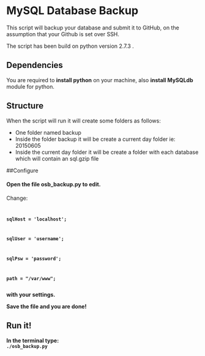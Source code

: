 # MySQL Database Backup

This script will backup your database and submit it to GitHub, on the assumption that your Github is set over SSH. 

The script has been build on python version 2.7.3 .

## Dependencies 
You are required to <b>install python</b> on your machine, also <b>install MySQLdb</b> module for python. 

## Structure

When the script will run it will create some folders as follows:

- One folder named backup
- Inside the folder backup it will be create a current day folder ie: 20150605
- Inside the current day folder it will be create a folder with each database which will contain an sql.gzip file 

##Configure

#### <b>Open</b> the file <b>osb_backup.py</b> to <b>edit</b>.

Change:
<code>

  <b>sqlHost = 'localhost';</b>
  
  <b>sqlUser = 'username';</b>
  
  <b>sqlPsw	= 'password';</b>

  <b>path = "/var/www"; <b/>
  
</code>
with your settings.

Save the file and you are done!

## Run it!

In the terminal type:<br/>
<code>./osb_backup.py</code>




